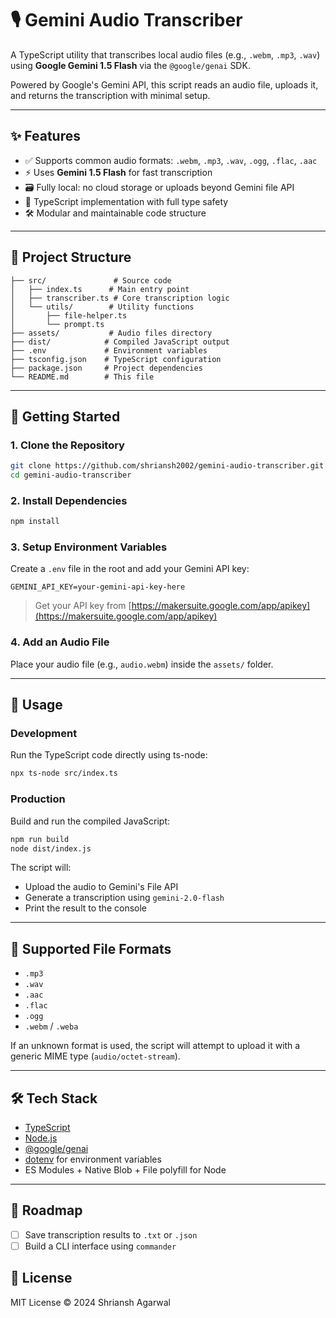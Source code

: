 # 🎙️ Gemini Audio Transcriber

A TypeScript utility that transcribes local audio files (e.g., `.webm`, `.mp3`, `.wav`) using **Google Gemini 1.5 Flash** via the `@google/genai` SDK.

Powered by Google's Gemini API, this script reads an audio file, uploads it, and returns the transcription with minimal setup.

---

## ✨ Features

- ✅ Supports common audio formats: `.webm`, `.mp3`, `.wav`, `.ogg`, `.flac`, `.aac`
- ⚡ Uses **Gemini 1.5 Flash** for fast transcription
- 🗃️ Fully local: no cloud storage or uploads beyond Gemini file API
- 🌱 TypeScript implementation with full type safety
- 🛠️ Modular and maintainable code structure

---

## 📂 Project Structure

```
├── src/               # Source code
│   ├── index.ts      # Main entry point
│   ├── transcriber.ts # Core transcription logic
│   └── utils/        # Utility functions
│       ├── file-helper.ts
│       └── prompt.ts
├── assets/           # Audio files directory
├── dist/            # Compiled JavaScript output
├── .env             # Environment variables
├── tsconfig.json    # TypeScript configuration
├── package.json     # Project dependencies
└── README.md        # This file
```

---

## 🚀 Getting Started

### 1. Clone the Repository

```bash
git clone https://github.com/shriansh2002/gemini-audio-transcriber.git
cd gemini-audio-transcriber
```

### 2. Install Dependencies

```bash
npm install
```

### 3. Setup Environment Variables

Create a `.env` file in the root and add your Gemini API key:

```
GEMINI_API_KEY=your-gemini-api-key-here
```

> Get your API key from [https://makersuite.google.com/app/apikey](https://makersuite.google.com/app/apikey)

### 4. Add an Audio File

Place your audio file (e.g., `audio.webm`) inside the `assets/` folder.

---

## 🧠 Usage

### Development

Run the TypeScript code directly using ts-node:

```bash
npx ts-node src/index.ts
```

### Production

Build and run the compiled JavaScript:

```bash
npm run build
node dist/index.js
```

The script will:

- Upload the audio to Gemini's File API
- Generate a transcription using `gemini-2.0-flash`
- Print the result to the console

---

## 🧩 Supported File Formats

- `.mp3`
- `.wav`
- `.aac`
- `.flac`
- `.ogg`
- `.webm` / `.weba`

If an unknown format is used, the script will attempt to upload it with a generic MIME type (`audio/octet-stream`).

---

## 🛠️ Tech Stack

- [TypeScript](https://www.typescriptlang.org/)
- [Node.js](https://nodejs.org/)
- [@google/genai](https://www.npmjs.com/package/@google/genai)
- [dotenv](https://www.npmjs.com/package/dotenv) for environment variables
- ES Modules + Native Blob + File polyfill for Node

---

## 📌 Roadmap

- [ ] Save transcription results to `.txt` or `.json`
- [ ] Build a CLI interface using `commander`

## 📄 License

MIT License © 2024 Shriansh Agarwal
